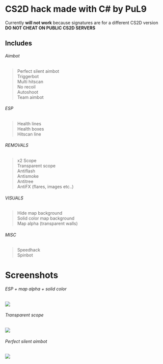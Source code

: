 # CS2D hack made with C# by PuL9
Currently **will not work** because signatures are for a different CS2D version
**DO NOT CHEAT ON PUBLIC CS2D SERVERS**

## Includes
###### Aimbot
> Perfect silent aimbot <br /> Triggerbot <br /> Multi hitscan <br /> No recoil <br /> Autoshoot <br /> Team aimbot

###### ESP
> Health lines <br /> Health boxes <br /> Hitscan line

###### REMOVALS
> x2 Scope <br /> Transparent scope <br /> Antiflash <br /> Antismoke <br /> Antitree <br /> AntiFX (flares, images etc..)

###### VISUALS
> Hide map background <br /> Solid color map background <br /> Map alpha (transparent walls)

###### MISC
> Speedhack <br /> Spinbot <br /> 

# Screenshots
###### ESP + map alpha + solid color
![](https://i.pul9.com/3f7542cc-119a-4556-b8e7-174d6c2efc16.png)
###### Transparent scope
![](https://i.pul9.com/a048cc24-a1a2-4db7-987d-3a458fb8a592.png)
###### Perfect silent aimbot
![](https://i.pul9.com/589acb0a-7f80-4463-9eea-2e3b576269b1.png)
